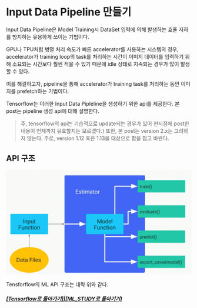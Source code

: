 # Input Data Pipeline 만들기

Input Data Pipeline은 Model Training시 DataSet 입력에 의해 발생하는 효율 저하를 방지하는 유용하게 쓰이는 기법이다.

GPU나 TPU처럼 병렬 처리 속도가 빠른 accelerator를 사용하는 시스템의 경우,
accelerator가 training loop의 task를 처리하는 시간이
이미지 데이터를 입력하기 위해 소요되는 시간보다 훨씬 적을 수 있기 때문에
idle 상태로 지속되는 경우가 많이 발생할 수 있다.

이를 해결하고자, pipeline을 통해 accelerator가 training task를 처리하는 동안
이미지를 prefetch하는 기법이다.

Tensorflow는 이러한 Input Data Pipleline을 생성하기 위한 api를 제공한다.
본 post는 pipeline 생성 api에 대해 설명한다.

> 주, tensorflow의 api는 기습적으로 update되는 경우가 있어 현시점에 post한 내용이
> 언제까지 유효할지는 모르겠다.)
> 또한, 본 post는 version 2.x는 고려하지 않는다.
> 주로, version 1.12 혹은 1.13을 대상으로 함을 참고 바란다.

## API 구조

![APIs](tf_ML_api.png)

Tensforflow의 ML API 구조는 대략 위와 같다.

##### [[Tensorflow로 돌아가기]](https://github.com/elemag1414/ML_STUDY/tree/master/Tensorflow)|[[ML_STUDY로 돌아기기]](https://github.com/elemag1414/ML_STUDY)
